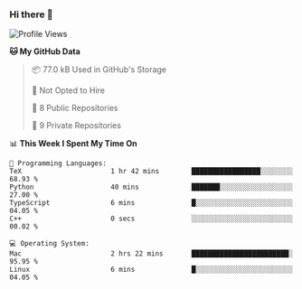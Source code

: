 ### Hi there 👋

<!--
**huayuan4396/huayuan4396** is a ✨ _special_ ✨ repository because its `README.md` (this file) appears on your GitHub profile.

Here are some ideas to get you started:

- 🔭 I’m currently working on ...
- 🌱 I’m currently learning ...
- 👯 I’m looking to collaborate on ...
- 🤔 I’m looking for help with ...
- 💬 Ask me about ...
- 📫 How to reach me: ...
- 😄 Pronouns: ...
- ⚡ Fun fact: ...
-->

<!--START_SECTION:waka-->
![Profile Views](http://img.shields.io/badge/Profile%20Views-2-blue)

**🐱 My GitHub Data** 

> 📦 77.0 kB Used in GitHub's Storage 
 > 
> 🚫 Not Opted to Hire
 > 
> 📜 8 Public Repositories 
 > 
> 🔑 9 Private Repositories 
 > 
📊 **This Week I Spent My Time On** 

```text
💬 Programming Languages: 
TeX                      1 hr 42 mins        █████████████████░░░░░░░░   68.93 % 
Python                   40 mins             ███████░░░░░░░░░░░░░░░░░░   27.00 % 
TypeScript               6 mins              █░░░░░░░░░░░░░░░░░░░░░░░░   04.05 % 
C++                      0 secs              ░░░░░░░░░░░░░░░░░░░░░░░░░   00.02 % 

💻 Operating System: 
Mac                      2 hrs 22 mins       ████████████████████████░   95.95 % 
Linux                    6 mins              █░░░░░░░░░░░░░░░░░░░░░░░░   04.05 % 
```


<!--END_SECTION:waka-->
